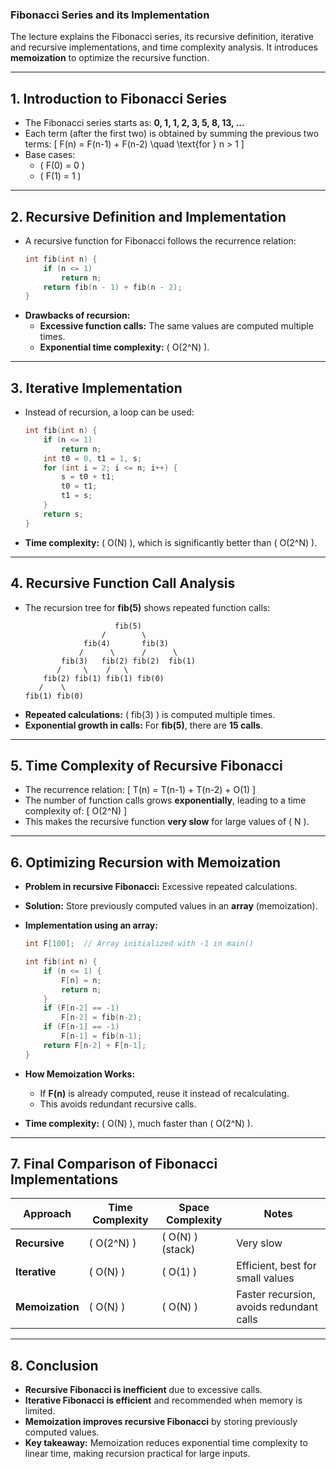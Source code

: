 ### **Fibonacci Series and its Implementation**

The lecture explains the Fibonacci series, its recursive definition, iterative and recursive implementations, and time complexity analysis. It introduces **memoization** to optimize the recursive function.

---

## **1. Introduction to Fibonacci Series**

- The Fibonacci series starts as: **0, 1, 1, 2, 3, 5, 8, 13, ...**
- Each term (after the first two) is obtained by summing the previous two terms:
  \[
  F(n) = F(n-1) + F(n-2) \quad \text{for } n > 1
  \]
- Base cases:
  - \( F(0) = 0 \)
  - \( F(1) = 1 \)

---

## **2. Recursive Definition and Implementation**

- A recursive function for Fibonacci follows the recurrence relation:
  ```cpp
  int fib(int n) {
      if (n <= 1)
          return n;
      return fib(n - 1) + fib(n - 2);
  }
  ```
- **Drawbacks of recursion:**
  - **Excessive function calls:** The same values are computed multiple times.
  - **Exponential time complexity:** \( O(2^N) \).

---

## **3. Iterative Implementation**

- Instead of recursion, a loop can be used:
  ```cpp
  int fib(int n) {
      if (n <= 1)
          return n;
      int t0 = 0, t1 = 1, s;
      for (int i = 2; i <= n; i++) {
          s = t0 + t1;
          t0 = t1;
          t1 = s;
      }
      return s;
  }
  ```
- **Time complexity:** \( O(N) \), which is significantly better than \( O(2^N) \).

---

## **4. Recursive Function Call Analysis**

- The recursion tree for **fib(5)** shows repeated function calls:
  ```
                      fib(5)
                   /        \
               fib(4)       fib(3)
              /      \      /      \
          fib(3)   fib(2) fib(2)  fib(1)
         /     \    /   \
      fib(2) fib(1) fib(1) fib(0)
     /    \
  fib(1) fib(0)
  ```
- **Repeated calculations:** \( fib(3) \) is computed multiple times.
- **Exponential growth in calls:** For **fib(5)**, there are **15 calls**.

---

## **5. Time Complexity of Recursive Fibonacci**

- The recurrence relation:
  \[
  T(n) = T(n-1) + T(n-2) + O(1)
  \]
- The number of function calls grows **exponentially**, leading to a time complexity of:
  \[
  O(2^N)
  \]
- This makes the recursive function **very slow** for large values of \( N \).

---

## **6. Optimizing Recursion with Memoization**

- **Problem in recursive Fibonacci:** Excessive repeated calculations.
- **Solution:** Store previously computed values in an **array** (memoization).
- **Implementation using an array:**

  ```cpp
  int F[100];  // Array initialized with -1 in main()

  int fib(int n) {
      if (n <= 1) {
          F[n] = n;
          return n;
      }
      if (F[n-2] == -1)
          F[n-2] = fib(n-2);
      if (F[n-1] == -1)
          F[n-1] = fib(n-1);
      return F[n-2] + F[n-1];
  }
  ```

- **How Memoization Works:**
  - If **F(n)** is already computed, reuse it instead of recalculating.
  - This avoids redundant recursive calls.
- **Time complexity:** \( O(N) \), much faster than \( O(2^N) \).

---

## **7. Final Comparison of Fibonacci Implementations**

| Approach        | Time Complexity | Space Complexity   | Notes                                    |
| --------------- | --------------- | ------------------ | ---------------------------------------- |
| **Recursive**   | \( O(2^N) \)    | \( O(N) \) (stack) | Very slow                                |
| **Iterative**   | \( O(N) \)      | \( O(1) \)         | Efficient, best for small values         |
| **Memoization** | \( O(N) \)      | \( O(N) \)         | Faster recursion, avoids redundant calls |

---

## **8. Conclusion**

- **Recursive Fibonacci is inefficient** due to excessive calls.
- **Iterative Fibonacci is efficient** and recommended when memory is limited.
- **Memoization improves recursive Fibonacci** by storing previously computed values.
- **Key takeaway:** Memoization reduces exponential time complexity to linear time, making recursion practical for large inputs.
